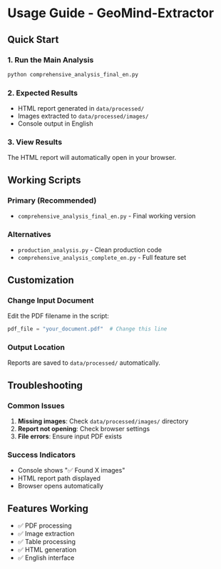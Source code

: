 # Usage Guide - GeoMind-Extractor

## Quick Start

### 1. Run the Main Analysis
```bash
python comprehensive_analysis_final_en.py
```

### 2. Expected Results
- HTML report generated in `data/processed/`
- Images extracted to `data/processed/images/`
- Console output in English

### 3. View Results
The HTML report will automatically open in your browser.

## Working Scripts

### Primary (Recommended)
- `comprehensive_analysis_final_en.py` - Final working version

### Alternatives  
- `production_analysis.py` - Clean production code
- `comprehensive_analysis_complete_en.py` - Full feature set

## Customization

### Change Input Document
Edit the PDF filename in the script:
```python
pdf_file = "your_document.pdf"  # Change this line
```

### Output Location
Reports are saved to `data/processed/` automatically.

## Troubleshooting

### Common Issues
1. **Missing images**: Check `data/processed/images/` directory
2. **Report not opening**: Check browser settings
3. **File errors**: Ensure input PDF exists

### Success Indicators
- Console shows "✅ Found X images"
- HTML report path displayed
- Browser opens automatically

## Features Working
- ✅ PDF processing
- ✅ Image extraction  
- ✅ Table processing
- ✅ HTML generation
- ✅ English interface

